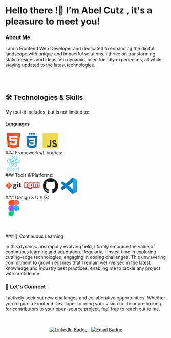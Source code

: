
# Hello  there !👋 I’m Abel Cutz , it's a pleasure to meet you!

### About Me
I am a  Frontend Web Developer and dedicated to enhancing the digital landscape with unique and impactful solutions. I thrive on transforming static designs and ideas into dynamic, user-friendly experiences, all while staying updated to the latest technologies.

<br><br>
## 🛠️ Technologies & Skills
My toolkit includes, but is not limited to:
 #### Languages 
<div>
   <img src="https://github.com/devicons/devicon/blob/master/icons/html5/html5-original.svg" title="HTML5" alt="HTML" width="50" height="50"/>&nbsp;
  <img src="https://github.com/devicons/devicon/blob/master/icons/css3/css3-plain-wordmark.svg"  title="CSS3" alt="CSS" width="50" height="50"/>&nbsp;
  <img src="https://github.com/devicons/devicon/blob/master/icons/javascript/javascript-original.svg" title="JavaScript" alt="JavaScript" width="50" height="50"/>&nbsp;
</div>
### Frameworks/Libraries: 
<div>
  <img src="https://github.com/devicons/devicon/blob/master/icons/react/react-original-wordmark.svg" title="React" alt="React" width="50" height="50"/>
</div>
### Tools & Platforms: 
<div>
 <img src="https://github.com/devicons/devicon/blob/master/icons/git/git-original-wordmark.svg" title="Git" alt="Git" width="50" height="50"/>&nbsp;
 <img src="https://github.com/devicons/devicon/blob/master/icons/npm/npm-original-wordmark.svg" title="npm" alt="npm" width="50" height="50"/>&nbsp;
 <img src="https://github.com/devicons/devicon/blob/master/icons/github/github-original.svg" title="GitHub" alt="GitHub" width="50" height="50"/>&nbsp;
 <img src="https://github.com/devicons/devicon/blob/master/icons/vscode/vscode-original.svg" title="VSCode" alt="VSCode" width="50" height="50"/>&nbsp;
</div>
### Design & UI/UX: 
<div>
  <img src="https://github.com/devicons/devicon/blob/master/icons/figma/figma-original.svg" title="Figma" alt="Figma" width="50" height="50"/>&nbsp;
</div>
<br><br><br>
### 🌱 Continuous Learning

In this dynamic and rapidly evolving field, I firmly embrace the value of continuous learning and adaptation. Regularly, I invest time in exploring cutting-edge technologies, engaging in coding challenges. This unwavering commitment to growth ensures that I remain well-versed in the latest knowledge and industry best practices, enabling me to tackle any project with confidence.

### 🤝 Let's Connect
I actively seek out new challenges and collaborative opportunities. Whether you require a Frontend Developer to bring your vision to life or are looking for contributors to your open-source project, feel free to reach out to me.
<div id="badges" align="center">
  <br><br>
  <a href="https://www.linkedin.com/in/abel-cutz-a542ab8b/">
    <img src="https://img.shields.io/badge/LinkedIn-blue?style=for-the-badge&logo=linkedin&logoColor=white" alt="LinkedIn Badge"/>
  </a>&nbsp;
  <a href="mailto:abel125.cutz@gmail.com">
    <img src="https://img.shields.io/badge/Gmail-blue?style=for-the-badge&logo=gmail&logoColor=white&color=bb001b" alt="Email Badge" />
  </a>
</div>
<br>
